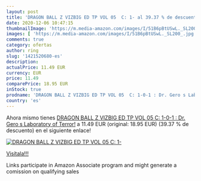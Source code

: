 ```yaml
---
layout: post
title: 'DRAGON BALL Z VIZBIG ED TP VOL 05  C: 1- al 39.37 % de descuento'
date: 2020-12-06 10:47:15
thumbnailImage: 'https://m.media-amazon.com/images/I/51B6pBtUSwL._SL200_.jpg'
images: [ 'https://m.media-amazon.com/images/I/51B6pBtUSwL._SL200_.jpg' ]
comments: true
category: ofertas
author: ring
slug: '1421520680-es'
description:
actualPrice: 11.49 EUR
currency: EUR
price: 11.49
comparePrice: 18.95 EUR
inStock: true
prodname: 'DRAGON BALL Z VIZBIG ED TP VOL 05  C: 1-0-1 : Dr. Gero s Laboratory of Terror!'
country: 'es'
---
```


Ahora mismo tienes [DRAGON BALL Z VIZBIG ED TP VOL 05  C: 1-0-1 : Dr. Gero s Laboratory of Terror!](https://www.amazon.es/dp/1421520680/?tag=tolees-21) a 11.49 EUR (original: 18.95 EUR) (39.37 %  de descuento) en el siguiente enlace!

[![DRAGON BALL Z VIZBIG ED TP VOL 05  C: 1-](https://m.media-amazon.com/images/I/51B6pBtUSwL._SL200_.jpg)](https://www.amazon.es/dp/1421520680/?tag=tolees-21)

[Visítala!!!](https://www.amazon.es/dp/1421520680/?tag=tolees-21)

Links participate in Amazon Associate program and might generate a comission on qualifying sales
